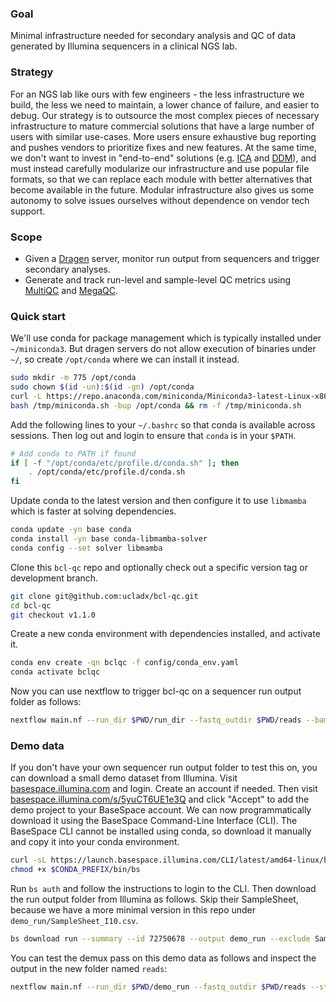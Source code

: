### Goal

Minimal infrastructure needed for secondary analysis and QC of data generated by Illumina sequencers in a clinical NGS lab.

### Strategy

For an NGS lab like ours with few engineers - the less infrastructure we build, the less we need to maintain, a lower chance of failure, and easier to debug. Our strategy is to outsource the most complex pieces of necessary infrastructure to mature commercial solutions that have a large number of users with similar use-cases. More users ensure exhaustive bug reporting and pushes vendors to prioritize fixes and new features. At the same time, we don't want to invest in "end-to-end" solutions (e.g. [ICA](https://developer.illumina.com/news-updates/illumina-connected-analytics-productionize-your-informatics-workflows-at-scale) and [DDM](https://www.sophiagenetics.com/technology)), and must instead carefully modularize our infrastructure and use popular file formats, so that we can replace each module with better alternatives that become available in the future. Modular infrastructure also gives us some autonomy to solve issues ourselves without dependence on vendor tech support.

### Scope

- Given a [Dragen](https://www.illumina.com/products/by-type/informatics-products/dragen-secondary-analysis.html) server, monitor run output from sequencers and trigger secondary analyses.
- Generate and track run-level and sample-level QC metrics using [MultiQC](https://multiqc.info) and [MegaQC](https://megaqc.info).

### Quick start

We'll use conda for package management which is typically installed under `~/miniconda3`. But dragen servers do not allow execution of binaries under `~/`, so create `/opt/conda` where we can install it instead.
```bash
sudo mkdir -m 775 /opt/conda
sudo chown $(id -un):$(id -gn) /opt/conda
curl -L https://repo.anaconda.com/miniconda/Miniconda3-latest-Linux-x86_64.sh -o /tmp/miniconda.sh
bash /tmp/miniconda.sh -bup /opt/conda && rm -f /tmp/miniconda.sh
```

Add the following lines to your `~/.bashrc` so that conda is available across sessions. Then log out and login to ensure that `conda` is in your `$PATH`.
```bash
# Add conda to PATH if found
if [ -f "/opt/conda/etc/profile.d/conda.sh" ]; then
    . /opt/conda/etc/profile.d/conda.sh
fi
```

Update conda to the latest version and then configure it to use `libmamba` which is faster at solving dependencies.
```bash
conda update -yn base conda
conda install -yn base conda-libmamba-solver
conda config --set solver libmamba
```

Clone this `bcl-qc` repo and optionally check out a specific version tag or development branch.
```bash
git clone git@github.com:ucladx/bcl-qc.git
cd bcl-qc
git checkout v1.1.0
```

Create a new conda environment with dependencies installed, and activate it.
```bash
conda env create -qn bclqc -f config/conda_env.yaml
conda activate bclqc
```

Now you can use nextflow to trigger bcl-qc on a sequencer run output folder as follows:
```bash
nextflow main.nf --run_dir $PWD/run_dir --fastq_outdir $PWD/reads --bam_outdir $PWD/bams
```

### Demo data

If you don't have your own sequencer run output folder to test this on, you can download a small demo dataset from Illumina. Visit [basespace.illumina.com](https://basespace.illumina.com) and login. Create an account if needed. Then visit [basespace.illumina.com/s/5yuCT6UE1e3Q](https://basespace.illumina.com/s/5yuCT6UE1e3Q) and click "Accept" to add the demo project to your BaseSpace account. We can now programmatically download it using the BaseSpace Command-Line Interface (CLI). The BaseSpace CLI cannot be installed using conda, so download it manually and copy it into your conda environment.
```bash
curl -sL https://launch.basespace.illumina.com/CLI/latest/amd64-linux/bs -o $CONDA_PREFIX/bin/bs
chmod +x $CONDA_PREFIX/bin/bs
```

Run `bs auth` and follow the instructions to login to the CLI. Then download the run output folder from Illumina as follows. Skip their SampleSheet, because we have a more minimal version in this repo under `demo_run/SampleSheet_I10.csv`.
```bash
bs download run --summary --id 72750678 --output demo_run --exclude SampleSheet*.csv
```

You can test the demux pass on this demo data as follows and inspect the output in the new folder named `reads`:
```bash
nextflow main.nf --run_dir $PWD/demo_run --fastq_outdir $PWD/reads --steps demux
```
